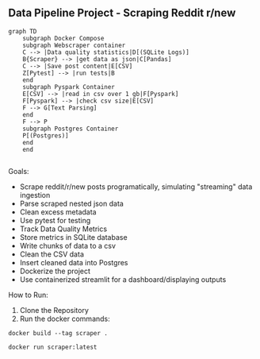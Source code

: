 ## Data Pipeline Project - Scraping Reddit r/new

```mermaid
graph TD
    subgraph Docker Compose
    subgraph Webscraper container
    C --> |Data quality statistics|D[(SQLite Logs)]
    B{Scraper} --> |get data as json|C[Pandas]
    C --> |Save post content|E[CSV]
    Z[Pytest] --> |run tests|B
    end
    subgraph Pyspark Container
    E[CSV] --> |read in csv over 1 gb|F[Pyspark]
    F[Pyspark] --> |check csv size|E[CSV]
    F --> G[Text Parsing]
    end
    F --> P
    subgraph Postgres Container
    P[(Postgres)]
    end
    end
    
```

Goals:
- Scrape reddit/r/new posts programatically, simulating "streaming" data ingestion
- Parse scraped nested json data
- Clean excess metadata
- Use pytest for testing
- Track Data Quality Metrics
- Store metrics in SQLite database
- Write chunks of data to a csv
- Clean the CSV data
- Insert cleaned data into Postgres
- Dockerize the project
- Use containerized streamlit for a dashboard/displaying outputs


How to Run:

1. Clone the Repository
2. Run the docker commands:

`docker build --tag scraper .`

`docker run scraper:latest`